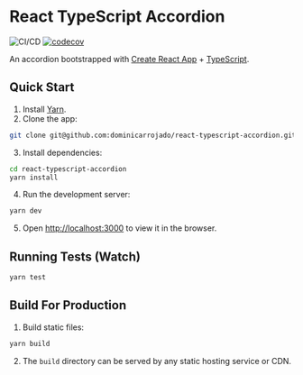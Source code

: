 # React TypeScript Accordion

![CI/CD](https://github.com/dominicarrojado/react-typescript-accordion/workflows/CI/CD/badge.svg) [![codecov](https://codecov.io/github/dominicarrojado/react-typescript-accordion/branch/main/graph/badge.svg?token=H4L3CQKZVR)](https://codecov.io/github/dominicarrojado/react-typescript-accordion)

An accordion bootstrapped with [Create React App](https://github.com/facebook/create-react-app) + [TypeScript](https://www.typescriptlang.org/).

## Quick Start

1. Install [Yarn](https://yarnpkg.com/lang/en/docs/install/).
2. Clone the app:

```bash
git clone git@github.com:dominicarrojado/react-typescript-accordion.git
```

3. Install dependencies:

```bash
cd react-typescript-accordion
yarn install
```

4. Run the development server:

```bash
yarn dev
```

5. Open [http://localhost:3000](http://localhost:3000) to view it in the browser.

## Running Tests (Watch)

```bash
yarn test
```

## Build For Production

1. Build static files:

```bash
yarn build
```

2. The `build` directory can be served by any static hosting service or CDN.
